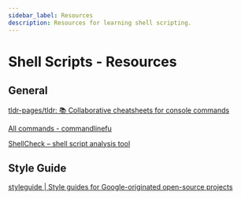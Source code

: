 ```yaml
---
sidebar_label: Resources
description: Resources for learning shell scripting.
---
```


# Shell Scripts - Resources

## General

[tldr-pages/tldr: 📚 Collaborative cheatsheets for console commands](https://github.com/tldr-pages/tldr)

[All commands - commandlinefu](https://www.commandlinefu.com/commands/browse)

[ShellCheck – shell script analysis tool](https://www.shellcheck.net/)

## Style Guide

[styleguide | Style guides for Google-originated open-source projects](https://google.github.io/styleguide/shellguide.html)